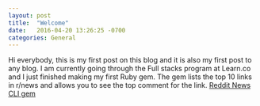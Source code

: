 ```yaml
---
layout: post
title:  "Welcome"
date:   2016-04-20 13:26:25 -0700
categories: General
---
```

Hi everybody, this is my first post on this blog and it is also my first post to any blog.  I am currently going through the Full stacks program at Learn.co and I just finished making my first Ruby gem.  The gem lists the top 10 links in r/news and allows you to see the top comment for the link.  [Reddit News CLI gem][reddit-news]

[reddit-news]: https://github.com/robmcarrier/reddit-news-cli
